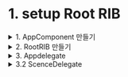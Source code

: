 # 1. setup Root RIB

<details>
<summary>1. AppComponent  만들기</summary><br/>
RootBuilder 인스턴스를 만들때, dependecy로 주입해주기 위해서 AppComponent를 만들어줍니다.<br/>
AppComponent 니까 주입받을 dependency가 당연히 없습니다..! <br/>

EmptyDependency 프로토콜로 해줍니다. (이미 구현되어있음)

```swift 
    public protocol EmptyDependency: Dependency {}
```


```swift 
    class AppComponent: Component<EmptyDependency> {

    }
```
이니셜라이저도 파라미터 없이 만들어줍니다. 
저 dependency는  EmptyDependency 타입입니다.

```swift 
    class AppComponent: Component<EmptyDependency> {
      init() {
          super.init(dependency: )
      }
    }
```

이 프로토콜을 따르고 있는 EmptyComponent를 이용해줍니다. 

```swift
    /// The special empty component.
    open class EmptyComponent: EmptyDependency {

        /// Initializer.
        public init() {}
    }
```

```swift
    class AppComponent: Component<EmptyDependency> {
        init() {
            super.init(dependency: EmptyComponent())
        }
    }
```
</details>

<details>
<summary>2. RootRIB 만들기</summary><br/>
  
RootBuilder.swift에 갑니다.

```swift
    // MARK: - Builder

    protocol RootBuildable: Buildable {
        func build(withListener listener: RootListener) -> RootRouting
    }

    final class RootBuilder: Builder<RootDependency>, RootBuildable {

        override init(dependency: RootDependency) {
            super.init(dependency: dependency)
        }

        func build(withListener listener: RootListener) -> RootRouting {
            let component = RootComponent(dependency: dependency)
            let interactor = RootInteractor()
            interactor.listener = listener
            return RootRouter(interactor: interactor, viewController: component.RootViewController)
        }
    }
```

이렇게 되어있는데, RootRIB이 앱의 루트(시작점) 이라는 것을  알려줘야합니다. 

밑의 LaunchRouting을 이용해야합니다. 

```swift
    /// The root `Router` of an application.
    public protocol LaunchRouting: ViewableRouting {

        /// Launches the router tree.
        ///
        /// - parameter window: The application window to launch from.
        func launch(from window: UIWindow)
    }

    /// The application root router base class, that acts as the root of the router tree.
    open class LaunchRouter<InteractorType, ViewControllerType>: ViewableRouter<InteractorType, ViewControllerType>, LaunchRouting {

        /// Initializer.
        ///
        /// - parameter interactor: The corresponding `Interactor` of this `Router`.
        /// - parameter viewController: The corresponding `ViewController` of this `Router`.
        public override init(interactor: InteractorType, viewController: ViewControllerType) {
            super.init(interactor: interactor, viewController: viewController)
        }

        /// Launches the router tree.
        ///
        /// - parameter window: The window to launch the router tree in.
        public final func launch(from window: UIWindow) {
            window.rootViewController = viewControllable.uiviewController
            window.makeKeyAndVisible()

            interactable.activate()
            load()
        }
    }
```

build 메소드가 RootRouting이 아니라 LaunchRouting을 리턴해주도록 바꿔줍니다.  

우선, 이렇게 구현되어있는 RootRouter를  

```swift
    final class RootRouter: ViewableRouter<RootInteractable, RootViewControllable>, RootRouting {

        // TODO: Constructor inject child builder protocols to allow building children.
        override init(interactor: RootInteractable, viewController: RootViewControllable) {
            super.init(interactor: interactor, viewController: viewController)
            interactor.router = self
        }
    }
```
이렇게 LaunchRouter 타입으로 바꿔주고  

```swift
    final class RootRouter: LaunchRouter<RootInteractable, RootViewControllable>, RootRouting {

        override init(interactor: RootInteractable,
             viewController: RootViewControllable) {
            super.init(interactor: interactor, viewController: viewController)
            interactor.router = self
        }
    }
```

RootBulidable 프로토콜도 바꿔주고 build 메소드를 구현해줍니다. 

```swift
    protocol RootBuildable: Buildable {
        func build() -> LaunchRouting
    }

    final class RootBuilder: Builder<RootDependency>, RootBuildable {

        override init(dependency: RootDependency) {
            super.init(dependency: dependency)
        }

        func build() -> LaunchRouting {
            _ = RootComponent(dependency: dependency)
            let viewController = RootViewController()
            let interactor = RootInteractor(presenter: viewController)

            return RootRouter(interactor: interactor, viewController: viewController)
        }
    }
```
</details>

<details>
<summary>3. Appdelegate</summary><br/>

AppComponent가 RootDependency를 따르게 해줍니다. 

```swift
    class AppComponent: Component<EmptyDependency>, RootDependency {
        init() {
            super.init(dependency: EmptyComponent())
        }
    }
```

appDelegate의 `didFinishLaunchingWithOptions`에서 launchRouter를 만들고 launch 해줍니다.  

```swift
    private var launchRouter: LaunchRouting?

    func application(_ application: UIApplication, didFinishLaunchingWithOptions launchOptions: [UIApplication.LaunchOptionsKey: Any]?) -> Bool {
            // Override point for customization after application launch.
            let window = UIWindow(frame: UIScreen.main.bounds)
            self.window = window

            let launchRouter = RootBuilder(dependency: AppComponent()).build()
            self.launchRouter = launchRouter
            launchRouter.launchFromWindow(window)

            FirebaseApp.configure()
            return true
        }
```
`launchFromWindow`는 여기 있는 함수 입니다. 

```swift
    /// The root `Router` of an application.
    public protocol LaunchRouting: ViewableRouting {

        /// Launches the router tree.
        ///
        /// - parameter window: The application window to launch from.
        func launchFromWindow(_ window: UIWindow)
    }
```

그리고 실험을 위해  

```swift
    final class RootViewController: UIViewController, RootPresentable, RootViewControllable {

        weak var listener: RootPresentableListener?

        override func viewDidLoad() {
            super.viewDidLoad()
            view.backgroundColor = .yellow
        }
    }
```  

이렇게 화면을 노란색으로 해서 돌려보면..!! 잘나옵니다

즉 앱의 Root로 RootRIB이 잘 설정되었습니다 :-)  

</details>


<details>
<summary>3.2 ScenceDelegate</summary><br/>
    
프로젝트를 새로 만든다면, ScenceDelegate가 생길 것입니다. 이렇게 scene으로 window를 만들어주면 됩니다. 


```swift
class SceneDelegate: UIResponder, UIWindowSceneDelegate {

    var window: UIWindow?
    private var launchRouter: LaunchRouting?

    func scene(_ scene: UIScene, willConnectTo session: UISceneSession, options connectionOptions: UIScene.ConnectionOptions) {
        // Use this method to optionally configure and attach the UIWindow `window` to the provided UIWindowScene `scene`.
        // If using a storyboard, the `window` property will automatically be initialized and attached to the scene.
        // This delegate does not imply the connecting scene or session are new (see `application:configurationForConnectingSceneSession` instead).
        guard let scene = scene as? UIWindowScene else { return }
        let window = UIWindow(windowScene: scene)
        self.window = window
        
        let launchRouter = RootBuilder(dependency: AppComponent()).build()
        self.launchRouter = launchRouter
        launchRouter.launchFromWindow(window)
    }
}
    
```
</details>
